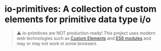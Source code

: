 # io-primitives: A collection of custom elements for primitive data type i/o #

> ⚠️ io-primitives are NOT production ready!
> This project uses modern web technologies such as
> [Custom Elements](https://caniuse.com/#feat=custom-elementsv1) and
> [ES6 modules](https://caniuse.com/#feat=es6-module) and may or may not work in some browsers.
